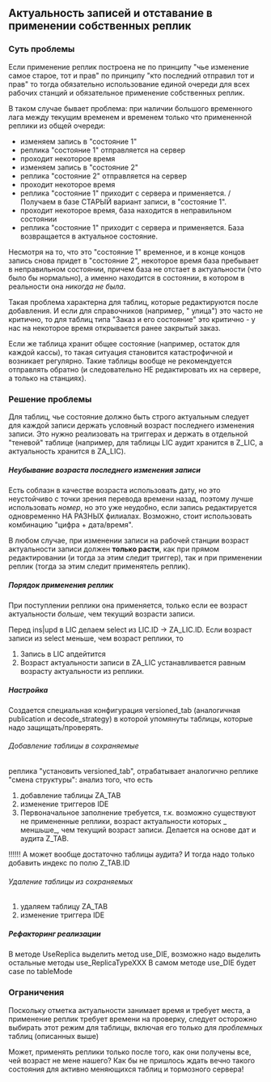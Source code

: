## Актуальность записей и отставание в применении собственных реплик

### Суть проблемы

Если применение реплик построена не по принципу
"чье изменение самое старое, тот и прав" по принципу "кто последний отправил тот и прав"
то тогда обязательно использование единой очереди для всех рабочих станций и обязательное применение собственных реплик.

В таком случае бывает проблема: при наличии большого временного лага между текущим временем и временем только что
примененной реплики из общей очереди:

- изменяем запись в "состояние 1"
- реплика "состояние 1" отправляется на сервер
- проходит некоторое время
- изменяем запись в "состояние 2"
- реплика "состояние 2" отправляется на сервер
- проходит некоторое время
- реплика "состояние 1" приходит с сервера и применяется. /  
  Получаем в базе СТАРЫЙ вариант записи, в "состояние 1".
- проходит некоторое время, база находится в неправильном состоянии
- реплика "состояние 1" приходит с сервера и применяется. База возвращается в актуальное состояние.

Несмотря на то, что это "состояние 1" временное, и в конце концов запись снова придет в "состояние 2", некоторое время
база пребывает в неправильном состоянии, причем база не отстает в актуальности (что было бы нормально), а именно
находится в состоянии, в котором в реальности она _никогда не была_.

Такая проблема характерна для таблиц, которые редактируются после добавления. И если для справочников (например, "
улица") это часто не критично, то для таблиц типа "Заказ и его состояние"
это критично - у нас на некоторое время открывается ранее закрытый заказ.

Если же таблица хранит общее состояние (например, остаток для каждой кассы), то такая ситуация становится катастрофичной
и возникает регулярно. Такие таблицы вообще не рекомендуется отправлять обратно (и следовательно НЕ редактировать их на
сервере, а только на станциях).

### Решение проблемы

Для таблиц, чье состояние должно быть строго актуальным следует для каждой записи держать условный возраст последнего
изменения записи. Это нужно реализовать на триггерах и держать в отдельной "теневой" таблице (например, для таблицы LIC
аудит хранится в Z_LIC, а актуальность хранится в ZA_LIC).

##### Неубывание возраста последнего изменения записи

Есть соблазн в качестве возраста использовать дату, но это неустойчиво с точки зрения перевода времени назад, поэтому
лучше использовать _номер_, но это уже неудобно, если запись редактируется одновременно НА РАЗНЫХ филиалах. Возможно,
стоит использовать комбинацию "цифра + дата/время".

В любом случае, при изменении записи на рабочей станции возраст актуальности записи должен **только расти**, как при
прямом редактировании (и тогда за этим следит триггер), так и при применении реплик
(тогда за этим следит применятель реплик).

##### Порядок применения реплик

При поступлении реплики она применяется, только если ее возраст актуальности _больше_, чем текущий возрасти записи.

Перед ins|upd в LIC делаем select из LIC.ID -> ZA_LIC.ID. Если возраст записи из select меньше, чем возраст реплики, то

1) Запись в LIC апдейтится
2) Возраст актуальности записи в ZA_LIC устанавливается равным возрасту актуальности из реплики.

##### Настройка

Создается специальная конфигурация versioned_tab (аналогичная publication и decode_strategy) в которой упомянуты
таблицы, которые надо защищать/проверять.

###### Добавление таблицы в сохраняемые

реплика "установить versioned_tab", отрабатывает аналогично реплике "смена структуры": анализ того, что есть

1) добавление таблицы ZA_TAB
2) изменение триггеров IDE
3) Первоначальное заполнение требуется, т.к. возможно существуют не примененные реплики, возраст актуальности которых _
   меншьше_, чем текущий возраст записи. Делается на основе дат и аудита Z_TAB.

!!!!!!
А может вообще достаточно таблицы аудита? И тогда надо только добавить индекс по полю Z_TAB.ID

###### Удаление таблицы из сохраняемых

1) удаляем таблицу ZA_TAB
2) изменение триггера IDE

##### Рефакторинг реализации

В методе UseReplica выделить метод use_DIE, возможно надо выделить остальные методы use_ReplicaTypeXXX В самом методе
use_DIE будет case по tableMode

### Ограничения

Поскольку отметка актуальности занимает время и требует места, а применение реплик требует времени на проверку, следует
осторожно выбирать этот режим для таблицы, включая его только для _проблемных_ таблиц (описанных выше)

Может, применять реплики только после того, как они получены все, чей возраст не мене нашего? Как бы не пришлось ждать
вечно такого состояния для активно меняющихся таблиц и тормозного сервера! 

